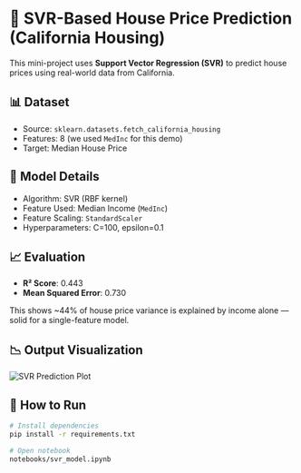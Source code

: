 # 🏡 SVR-Based House Price Prediction (California Housing)

This mini-project uses **Support Vector Regression (SVR)** to predict house prices using real-world data from California.

## 📊 Dataset
- Source: `sklearn.datasets.fetch_california_housing`
- Features: 8 (we used `MedInc` for this demo)
- Target: Median House Price

## 🧠 Model Details
- Algorithm: SVR (RBF kernel)
- Feature Used: Median Income (`MedInc`)
- Feature Scaling: `StandardScaler`
- Hyperparameters: C=100, epsilon=0.1

## 📈 Evaluation
- **R² Score**: 0.443
- **Mean Squared Error**:  0.730


This shows ~44% of house price variance is explained by income alone — solid for a single-feature model.

## 📉 Output Visualization

![SVR Prediction Plot](images/result_plot.png)

## 🧪 How to Run

```bash
# Install dependencies
pip install -r requirements.txt

# Open notebook
notebooks/svr_model.ipynb
